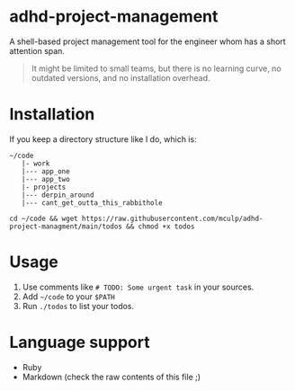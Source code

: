 # adhd-project-management
A shell-based project management tool for the engineer whom has a short attention span.

> It might be limited to small teams, but there is no learning curve, no outdated versions, and no installation overhead.

# Installation
If you keep a directory structure like I do, which is:

```
~/code
   |- work
   |--- app_one
   |--- app_two
   |- projects
   |--- derpin_around
   |--- cant_get_outta_this_rabbithole
```

`cd ~/code && wget https://raw.githubusercontent.com/mculp/adhd-project-managment/main/todos && chmod +x todos`



# Usage
1. Use comments like `# TODO: Some urgent task` in your sources.
2. Add `~/code` to your `$PATH`
3. Run `./todos` to list your todos.

# Language support
- Ruby
- Markdown (check the raw contents of this file ;)

[//]: # (TODO: # Prioritization)
[//]: # (TODO: Add `priority N` somewhere in the comment, where N is an integer. Your todos will be ordered by priority descending.)
[//]: # (TODO: More language support)
[//]: # (TODO: Code golf it into an alias?)
[//]: # (TODO: Maybe start a suite of adhd tools, such as `git recent`)
